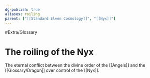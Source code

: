 ```yaml
---
dg-publish: true
aliases: roiling
parent: ["[[Standard Elven Cosmology]]", "[[Nyx]]"]
---
```

#Extra/Glossary 
# The roiling of the Nyx

The eternal conflict between the divine order of the [[Angels]] and the [[Glossary/Dragon]] over control of the [[Nyx]].